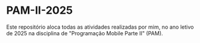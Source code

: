 # PAM-II-2025
Este repositório aloca todas as atividades realizadas por mim, no ano letivo de 2025 na disciplina de "Programação Mobile Parte II" (PAM).

